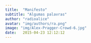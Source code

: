 ```yaml
---
title:  "Manifesto"
subtitle: "Algumas palavras"
author: "radioalice"
avatar: "img/authors/ra.png"
image: "img/Alex-Pragger-Crowd-6.jpg"
date:   2015-04-23 12:12:12
---
```


